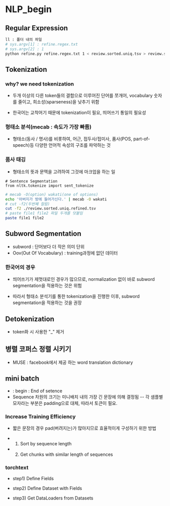 # NLP_begin

## Regular Expression
``` bash
ll : 폴더 내의 파일
# sys.argv[1] : refine.regex.txt
# sys.argv[2] : 1
python refine.py refine.regex.txt 1 < review.sorted.uniq.tsv > review.sorted.uniq.refiend.tsv
```

## Tokenization
### why? we need tokenization
- 두개 이상의 다른 token들의 결합으로 이루어진 단어를 쪼개어, vocabulary 숫자를 줄이고, 희소성(sparseness)을 낮추기 위함 

- 한국어는 교착어기 때문에 tokenization이 필요, 띄어쓰기 통일의 필요성

### 형태소 분석(mecab : 속도가 가장 빠름)
- 형태소(동사 / 명사)를 비롯하여, 어근, 접두사/접미사, 품사(POS, part-of-speech)등 다양한 언어적 속성의 구조를 파악하는 것

### 품사 태깅
- 형태소의 뜻과 문맥을 고려하여 그것에 마크업을 하는 일
```python3
# Sentence Segmentation
from nltk.tokenize import sent_tokenize
```
```bash
# mecab -O(option) wakati(one of options)
echo '아버지가 방에 들어가신다.' | mecab -O wakati
# cut -f2(두번째 컬럼)
cut -f2 ./review.sorted.uniq.refined.tsv
# paste file1 file2 파일 두개를 덧붙임
paste file1 file2
```

## Subword Segmentation
- subword : 단어보다 더 작은 의미 단위
- Oov(Out Of Vocabulary) : training과정에 없던 데이터
### 한국어의 경우
- 띄어쓰기가 제멋대로인 경우가 많으므로, normalization 없이 바로 subword segmentation을 적용하는 것은 위험

- 따라서 형태소 분석기를 통한 tokenization을 진행한 이후, subword segmentation을 적용하는 것을 권장

## Detokenization
- token화 시 사용한 "_" 제거

## 병렬 코퍼스 정렬 시키기
- MUSE : facebook에서 제공 하는 word translation dictionary

## mini batch
- <BOS> : begin <EOS> : End of setence
- Sequence 차원의 크기는 미니배치 내의 가장 긴 문장에 의해 결정됨
-- 각 샘플별 모자라는 부분은 padding으로 대체, 따라서 <PAD> 토큰이 필요.

### Increase Training Efficiency
- 짧은 문장의 경우 pad(버려지는)가 많아지므로 효율적이게 구성하기 위한 방법

- 1) Sort by sequence length

- 2) Get chunks with similar length of sequences

### torchtext
- step1) Define Fields

- step2) Define Dataset with Fields

- step3) Get DataLoaders from Datasets